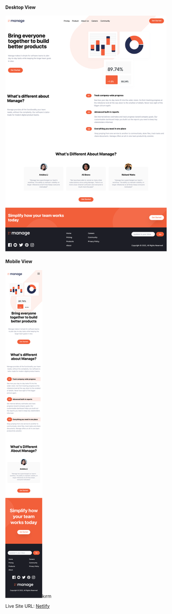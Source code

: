 #### Desktop View

<img src="./images/manage-landing-page-desktop.png" alt="Desktop View">

#### Mobile View

<img src="./images/manage-landing-page-mobile.png" alt="Mobile View">kırm

Live Site URL: [Netlify](https://manage-page-frontend-mentor.netlify.app/)